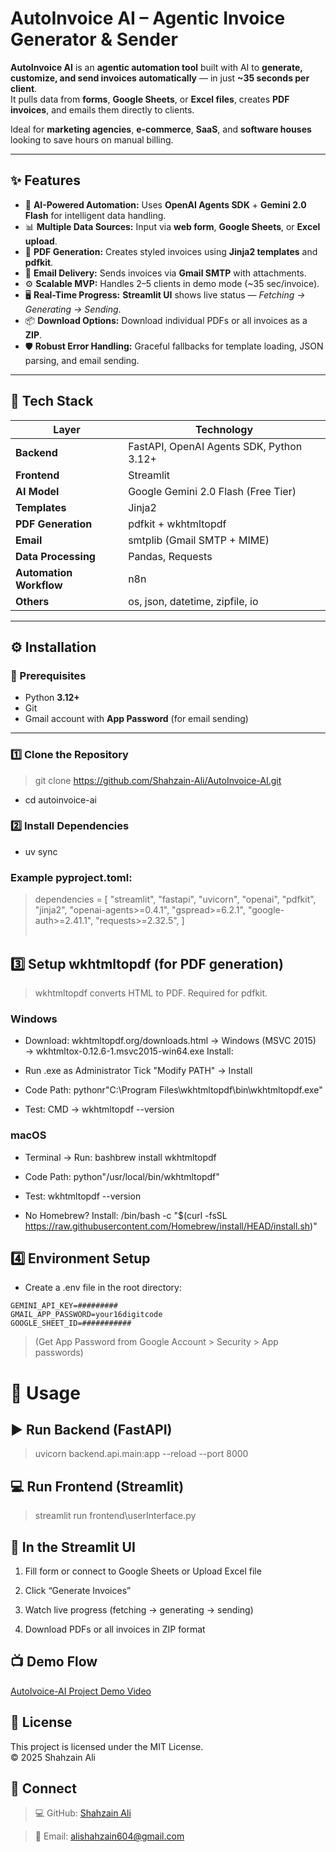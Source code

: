 # AutoInvoice AI – Agentic Invoice Generator & Sender

**AutoInvoice AI** is an **agentic automation tool** built with AI to **generate, customize, and send invoices automatically** — in just **~35 seconds per client**.  
It pulls data from **forms**, **Google Sheets**, or **Excel files**, creates **PDF invoices**, and emails them directly to clients.  

Ideal for **marketing agencies**, **e-commerce**, **SaaS**, and **software houses** looking to save hours on manual billing.

---

## ✨ Features

- 🧠 **AI-Powered Automation:** Uses **OpenAI Agents SDK** + **Gemini 2.0 Flash** for intelligent data handling.  
- 📊 **Multiple Data Sources:** Input via **web form**, **Google Sheets**, or **Excel upload**.  
- 🧾 **PDF Generation:** Creates styled invoices using **Jinja2 templates** and **pdfkit**.  
- 📧 **Email Delivery:** Sends invoices via **Gmail SMTP** with attachments.  
- ⚙️ **Scalable MVP:** Handles 2–5 clients in demo mode (~35 sec/invoice).  
- 🖥️ **Real-Time Progress:** **Streamlit UI** shows live status — *Fetching → Generating → Sending*.  
- 📦 **Download Options:** Download individual PDFs or all invoices as a **ZIP**.  
- 🛡️ **Robust Error Handling:** Graceful fallbacks for template loading, JSON parsing, and email sending.

---

## 🧰 Tech Stack

| Layer | Technology |
|-------|-------------|
| **Backend** | FastAPI, OpenAI Agents SDK, Python 3.12+ |
| **Frontend** | Streamlit |
| **AI Model** | Google Gemini 2.0 Flash (Free Tier) |
| **Templates** | Jinja2 |
| **PDF Generation** | pdfkit + wkhtmltopdf |
| **Email** | smtplib (Gmail SMTP + MIME) |
| **Data Processing** | Pandas, Requests |
| **Automation Workflow** | n8n |
| **Others** | os, json, datetime, zipfile, io |

---

## ⚙️ Installation

### 🧾 Prerequisites
- Python **3.12+**
- Git
- Gmail account with **App Password** (for email sending)

---

### 1️⃣ Clone the Repository

> git clone https://github.com/Shahzain-Ali/AutoInvoice-AI.git

- cd autoinvoice-ai

### 2️⃣ Install Dependencies
- uv sync

### Example pyproject.toml:

> dependencies = [
    "streamlit",
    "fastapi",
    "uvicorn",
    "openai",
    "pdfkit",
    "jinja2",
    "openai-agents>=0.4.1",
    "gspread>=6.2.1",
    "google-auth>=2.41.1",
    "requests>=2.32.5",
]
<br><br>


## 3️⃣ Setup wkhtmltopdf (for PDF generation)
> wkhtmltopdf converts HTML to PDF. Required for pdfkit.

### Windows 

- Download: wkhtmltopdf.org/downloads.html
→ Windows (MSVC 2015) → wkhtmltox-0.12.6-1.msvc2015-win64.exe
Install:

- Run .exe as Administrator
Tick "Modify PATH" → Install


- Code Path:
pythonr"C:\Program Files\wkhtmltopdf\bin\wkhtmltopdf.exe"

- Test: CMD → wkhtmltopdf --version


### macOS 

- Terminal → Run:
bashbrew install wkhtmltopdf

- Code Path:
python"/usr/local/bin/wkhtmltopdf"

- Test: wkhtmltopdf --version

- No Homebrew? Install: /bin/bash -c "$(curl -fsSL https://raw.githubusercontent.com/Homebrew/install/HEAD/install.sh)"

## 4️⃣ Environment Setup

- Create a .env file in the root directory:
```
GEMINI_API_KEY=#########
GMAIL_APP_PASSWORD=your16digitcode
GOOGLE_SHEET_ID=###########
```
> (Get App Password from Google Account > Security > App passwords)

# 🚦 Usage
## ▶️ Run Backend (FastAPI)
> uvicorn backend.api.main:app --reload --port 8000

## 💻 Run Frontend (Streamlit)
> streamlit run frontend\userInterface.py

## 🧩 In the Streamlit UI

1) Fill form or connect to Google Sheets or Upload Excel file 

2) Click “Generate Invoices”

3) Watch live progress (fetching → generating → sending)

4) Download PDFs or all invoices in ZIP format

## 📺 Demo Flow
[AutoIvoice-AI Project Demo Video]()

## 📜 License

This project is licensed under the MIT License.  
© 2025 Shahzain Ali

## 💬 Connect

> 💻 GitHub: [Shahzain Ali](https://github.com/Shahzain-Ali)

> 📧 Email: alishahzain604@gmail.com

